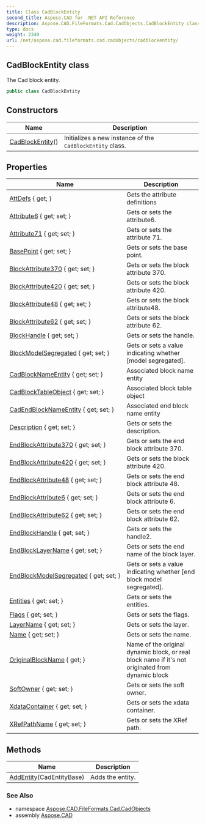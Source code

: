 ```yaml
---
title: Class CadBlockEntity
second_title: Aspose.CAD for .NET API Reference
description: Aspose.CAD.FileFormats.Cad.CadObjects.CadBlockEntity class. The Cad block entity
type: docs
weight: 2340
url: /net/aspose.cad.fileformats.cad.cadobjects/cadblockentity/
---
```

## CadBlockEntity class

The Cad block entity.

```csharp
public class CadBlockEntity
```

## Constructors

| Name | Description |
| --- | --- |
| [CadBlockEntity](cadblockentity/)() | Initializes a new instance of the `CadBlockEntity` class. |

## Properties

| Name | Description |
| --- | --- |
| [AttDefs](../../aspose.cad.fileformats.cad.cadobjects/cadblockentity/attdefs/) { get; } | Gets the attribute definitions |
| [Attribute6](../../aspose.cad.fileformats.cad.cadobjects/cadblockentity/attribute6/) { get; set; } | Gets or sets the attribute6. |
| [Attribute71](../../aspose.cad.fileformats.cad.cadobjects/cadblockentity/attribute71/) { get; set; } | Gets or sets the attribute 71. |
| [BasePoint](../../aspose.cad.fileformats.cad.cadobjects/cadblockentity/basepoint/) { get; set; } | Gets or sets the base point. |
| [BlockAttribute370](../../aspose.cad.fileformats.cad.cadobjects/cadblockentity/blockattribute370/) { get; set; } | Gets or sets the block attribute 370. |
| [BlockAttribute420](../../aspose.cad.fileformats.cad.cadobjects/cadblockentity/blockattribute420/) { get; set; } | Gets or sets the block attribute 420. |
| [BlockAttribute48](../../aspose.cad.fileformats.cad.cadobjects/cadblockentity/blockattribute48/) { get; set; } | Gets or sets the block attribute48. |
| [BlockAttribute62](../../aspose.cad.fileformats.cad.cadobjects/cadblockentity/blockattribute62/) { get; set; } | Gets or sets the block attribute 62. |
| [BlockHandle](../../aspose.cad.fileformats.cad.cadobjects/cadblockentity/blockhandle/) { get; set; } | Gets or sets the handle. |
| [BlockModelSegregated](../../aspose.cad.fileformats.cad.cadobjects/cadblockentity/blockmodelsegregated/) { get; set; } | Gets or sets a value indicating whether [model segregated]. |
| [CadBlockNameEntity](../../aspose.cad.fileformats.cad.cadobjects/cadblockentity/cadblocknameentity/) { get; set; } | Associated block name entity |
| [CadBlockTableObject](../../aspose.cad.fileformats.cad.cadobjects/cadblockentity/cadblocktableobject/) { get; set; } | Associated block table object |
| [CadEndBlockNameEntity](../../aspose.cad.fileformats.cad.cadobjects/cadblockentity/cadendblocknameentity/) { get; set; } | Associated end block name entity |
| [Description](../../aspose.cad.fileformats.cad.cadobjects/cadblockentity/description/) { get; set; } | Gets or sets the description. |
| [EndBlockAttribute370](../../aspose.cad.fileformats.cad.cadobjects/cadblockentity/endblockattribute370/) { get; set; } | Gets or sets the end block attribute 370. |
| [EndBlockAttribute420](../../aspose.cad.fileformats.cad.cadobjects/cadblockentity/endblockattribute420/) { get; set; } | Gets or sets the block attribute 420. |
| [EndBlockAttribute48](../../aspose.cad.fileformats.cad.cadobjects/cadblockentity/endblockattribute48/) { get; set; } | Gets or sets the end block attribute 48. |
| [EndBlockAttribute6](../../aspose.cad.fileformats.cad.cadobjects/cadblockentity/endblockattribute6/) { get; set; } | Gets or sets the end block attribute 6. |
| [EndBlockAttribute62](../../aspose.cad.fileformats.cad.cadobjects/cadblockentity/endblockattribute62/) { get; set; } | Gets or sets the end block attribute 62. |
| [EndBlockHandle](../../aspose.cad.fileformats.cad.cadobjects/cadblockentity/endblockhandle/) { get; set; } | Gets or sets the handle2. |
| [EndBlockLayerName](../../aspose.cad.fileformats.cad.cadobjects/cadblockentity/endblocklayername/) { get; set; } | Gets or sets the end name of the block layer. |
| [EndBlockModelSegregated](../../aspose.cad.fileformats.cad.cadobjects/cadblockentity/endblockmodelsegregated/) { get; set; } | Gets or sets a value indicating whether [end block model segregated]. |
| [Entities](../../aspose.cad.fileformats.cad.cadobjects/cadblockentity/entities/) { get; set; } | Gets or sets the entities. |
| [Flags](../../aspose.cad.fileformats.cad.cadobjects/cadblockentity/flags/) { get; set; } | Gets or sets the flags. |
| [LayerName](../../aspose.cad.fileformats.cad.cadobjects/cadblockentity/layername/) { get; set; } | Gets or sets the layer. |
| [Name](../../aspose.cad.fileformats.cad.cadobjects/cadblockentity/name/) { get; set; } | Gets or sets the name. |
| [OriginalBlockName](../../aspose.cad.fileformats.cad.cadobjects/cadblockentity/originalblockname/) { get; } | Name of the original dynamic block, or real block name if it's not originated from dynamic block |
| [SoftOwner](../../aspose.cad.fileformats.cad.cadobjects/cadblockentity/softowner/) { get; set; } | Gets or sets the soft owner. |
| [XdataContainer](../../aspose.cad.fileformats.cad.cadobjects/cadblockentity/xdatacontainer/) { get; set; } | Gets or sets the xdata container. |
| [XRefPathName](../../aspose.cad.fileformats.cad.cadobjects/cadblockentity/xrefpathname/) { get; set; } | Gets or sets the XRef path. |

## Methods

| Name | Description |
| --- | --- |
| [AddEntity](../../aspose.cad.fileformats.cad.cadobjects/cadblockentity/addentity/)(CadEntityBase) | Adds the entity. |

### See Also

* namespace [Aspose.CAD.FileFormats.Cad.CadObjects](../../aspose.cad.fileformats.cad.cadobjects/)
* assembly [Aspose.CAD](../../)


